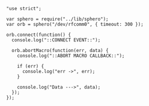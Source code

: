     "use strict";

    var sphero = require("../lib/sphero");
    var orb = sphero("/dev/rfcomm0", { timeout: 300 });

    orb.connect(function() {
      console.log("::CONNECT EVENT::");

      orb.abortMacro(function(err, data) {
        console.log("::ABORT MACRO CALLBACK::");

        if (err) {
          console.log("err ->", err);
        }

        console.log("Data --->", data);
      });
    });

